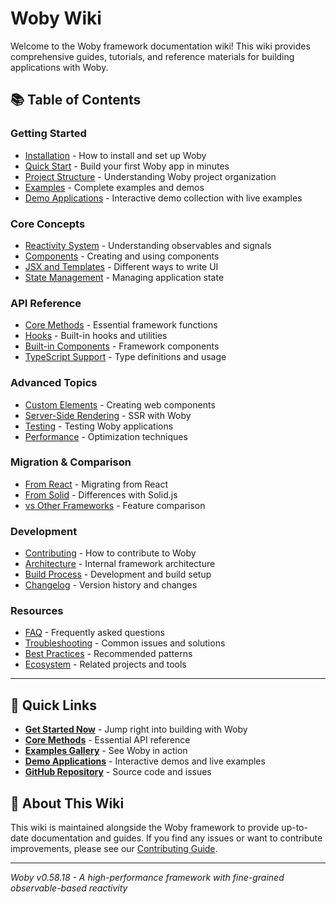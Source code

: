 # Woby Wiki

Welcome to the Woby framework documentation wiki! This wiki provides comprehensive guides, tutorials, and reference materials for building applications with Woby.

## 📚 Table of Contents

### Getting Started
- [Installation](./Installation.md) - How to install and set up Woby
- [Quick Start](./Quick-Start.md) - Build your first Woby app in minutes
- [Project Structure](./Project-Structure.md) - Understanding Woby project organization
- [Examples](./Examples.md) - Complete examples and demos
- [Demo Applications](./Demo-Applications.md) - Interactive demo collection with live examples

### Core Concepts  
- [Reactivity System](./Reactivity-System.md) - Understanding observables and signals
- [Components](./Components.md) - Creating and using components
- [JSX and Templates](./JSX-and-Templates.md) - Different ways to write UI
- [State Management](./State-Management.md) - Managing application state

### API Reference
- [Core Methods](./Core-Methods.md) - Essential framework functions
- [Hooks](./Hooks.md) - Built-in hooks and utilities
- [Built-in Components](./Built-in-Components.md) - Framework components
- [TypeScript Support](./TypeScript-Support.md) - Type definitions and usage

### Advanced Topics
- [Custom Elements](./Custom-Elements.md) - Creating web components
- [Server-Side Rendering](./Server-Side-Rendering.md) - SSR with Woby
- [Testing](./Testing.md) - Testing Woby applications
- [Performance](./Performance.md) - Optimization techniques

### Migration & Comparison
- [From React](./Migration-From-React.md) - Migrating from React
- [From Solid](./Migration-From-Solid.md) - Differences with Solid.js
- [vs Other Frameworks](./Framework-Comparison.md) - Feature comparison

### Development
- [Contributing](./Contributing.md) - How to contribute to Woby
- [Architecture](./Architecture.md) - Internal framework architecture
- [Build Process](./Build-Process.md) - Development and build setup
- [Changelog](./Changelog.md) - Version history and changes

### Resources
- [FAQ](./FAQ.md) - Frequently asked questions
- [Troubleshooting](./Troubleshooting.md) - Common issues and solutions
- [Best Practices](./Best-Practices.md) - Recommended patterns
- [Ecosystem](./Ecosystem.md) - Related projects and tools

---

## 🚀 Quick Links

- **[Get Started Now](./Quick-Start.md)** - Jump right into building with Woby
- **[Core Methods](./Core-Methods.md)** - Essential API reference
- **[Examples Gallery](./Examples.md)** - See Woby in action
- **[Demo Applications](./Demo-Applications.md)** - Interactive demos and live examples
- **[GitHub Repository](https://github.com/wongchichong/woby)** - Source code and issues

## 📖 About This Wiki

This wiki is maintained alongside the Woby framework to provide up-to-date documentation and guides. If you find any issues or want to contribute improvements, please see our [Contributing Guide](./Contributing.md).

---

*Woby v0.58.18 - A high-performance framework with fine-grained observable-based reactivity*